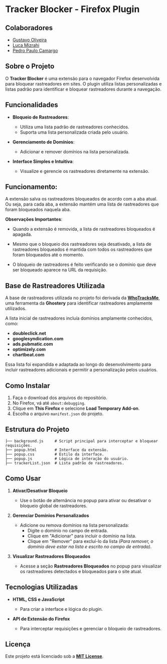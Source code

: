 # Tracker Blocker - Firefox Plugin

## Colaboradores
- [Gustavo Oliveira](https://github.com/gustavoeso)
- [Luca Mizrahi](https://github.com/LucaMizrahi)
- [Pedro Paulo Camargo](https://github.com/PedroPauloMorenoCamargo)

## Sobre o Projeto
O **Tracker Blocker** é uma extensão para o navegador Firefox desenvolvida para bloquear rastreadores em sites. O plugin utiliza listas personalizadas e listas padrão para identificar e bloquear rastreadores durante a navegação.

## Funcionalidades
- **Bloqueio de Rastreadores**:
  - Utiliza uma lista padrão de rastreadores conhecidos.
  - Suporta uma lista personalizada criada pelo usuário.

- **Gerenciamento de Domínios**:
  - Adicionar e remover domínios na lista personalizada.

- **Interface Simples e Intuitiva**:
  - Visualize e gerencie os rastreadores diretamente na extensão.

## Funcionamento:

A extensão salva os rastreadores bloqueados de acordo com a aba atual. Ou seja, para cada aba, a extensão mantém uma lista de rastreadores que foram bloqueados naquela aba. 

**Observações Importantes**:

- Quando a extensão é removida, a lista de rastreadores bloqueados é apagada. 

- Mesmo que o bloqueio dos rastreadores seja desativado, a lista de rastreadores bloqueados é mantida com todos os rastreadores que foram bloqueados até o momento.

- O bloqueio de rastreadores é feito verificando se o domínio que deve ser bloqueado aparece na URL da requisição.

## Base de Rastreadores Utilizada

A base de rastreadores utilizada no projeto foi derivada da **[WhoTracksMe](https://www.ghostery.com/whotracksme/trackers)**, uma ferramenta da **Ghostery** para identificar rastreadores amplamente utilizados.  

A lista inicial de rastreadores incluía domínios amplamente conhecidos, como:
- **doubleclick.net**
- **googlesyndication.com**
- **ads.pubmatic.com**
- **optimizely.com**
- **chartbeat.com**

Essa lista foi expandida e adaptada ao longo do desenvolvimento para incluir rastreadores adicionais e permitir a personalização pelos usuários.

## Como Instalar
1. Faça o download dos arquivos do repositório.
2. No Firefox, vá até `about:debugging`.
3. Clique em **This Firefox** e selecione **Load Temporary Add-on**.
4. Escolha o arquivo `manifest.json` do projeto.

## Estrutura do Projeto
```plaintext
├── background.js     # Script principal para interceptar e bloquear requisições.
├── popup.html        # Interface da extensão.
├── popup.css         # Estilo da interface.
├── popup.js          # Lógica de interação do usuário.
├── trackerList.json  # Lista padrão de rastreadores.
```

## **Como Usar**

1. **Ativar/Desativar Bloqueio**  
   - Use o botão de alternância no popup para ativar ou desativar o bloqueio global de rastreadores.  

2. **Gerenciar Domínios Personalizados**  
   - Adicione ou remova domínios na lista personalizada:
     - Digite o domínio no campo de entrada.
     - Clique em "Adicionar" para incluir o domínio na lista.
     - Clique em "Remover" para excluí-lo da lista *(Para remover, o domínio deve estar na lista e escrito no campo de entrada)*.

3. **Visualizar Rastreadores Bloqueados**  
   - Acesse a seção **Rastreadores Bloqueados** no popup para visualizar os rastreadores detectados e bloqueados para o site atual.  

## **Tecnologias Utilizadas**

- **HTML, CSS e JavaScript**  
  - Para criar a interface e lógica do plugin.  

- **API de Extensão do Firefox**  
  - Para interceptar requisições e gerenciar o bloqueio de rastreadores.  

## **Licença**

Este projeto está licenciado sob a **[MIT License](./LICENSE)**.  